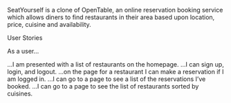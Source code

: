 SeatYourself is a clone of OpenTable, an online reservation booking service which allows diners to find restaurants in their area based upon location, price, cuisine and availability.

User Stories

As a user...

...I am presented with a list of restaurants on the homepage.
...I can sign up, login, and logout.
...on the page for a restaurant I can make a reservation if I am logged in.
...I can go to a page to see a list of the reservations I’ve booked.
...I can go to a page to see the list of restaurants sorted by cuisines.